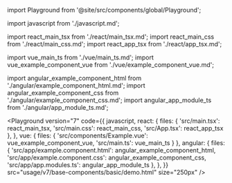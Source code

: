 import Playground from '@site/src/components/global/Playground';

import javascript from './javascript.md';

import react_main_tsx from './react/main_tsx.md';
import react_main_css from './react/main_css.md';
import react_app_tsx from './react/app_tsx.md';

import vue_main_ts from './vue/main_ts.md';
import vue_example_component_vue from './vue/example_component_vue.md';

import angular_example_component_html from './angular/example_component_html.md';
import angular_example_component_css from './angular/example_component_css.md';
import angular_app_module_ts from './angular/app_module_ts.md';

<Playground
  version="7"
  code={{
    javascript,
    react: {
      files: {
        'src/main.tsx': react_main_tsx,
        'src/main.css': react_main_css,
        'src/App.tsx': react_app_tsx
      },
    },
    vue: {
      files: {
        'src/components/Example.vue': vue_example_component_vue,
        'src/main.ts': vue_main_ts
      }
    },
    angular: {
      files: {
        'src/app/example.component.html': angular_example_component_html,
        'src/app/example.component.css': angular_example_component_css,
        'src/app/app.modules.ts': angular_app_module_ts
      },
    },
  }}
  src="usage/v7/base-components/basic/demo.html"
  size="250px"
/>
